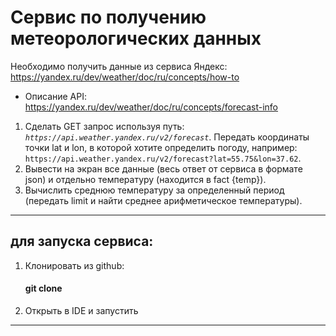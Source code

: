 # Сервис по получению метеорологических данных

Необходимо получить данные из сервиса Яндекс: https://yandex.ru/dev/weather/doc/ru/concepts/how-to
- Описание API: https://yandex.ru/dev/weather/doc/ru/concepts/forecast-info

1. Сделать GET запрос используя путь: _`https://api.weather.yandex.ru/v2/forecast`_. 
    Передать координаты точки lat и lon, в которой хотите определить погоду, 
    например: `https://api.weather.yandex.ru/v2/forecast?lat=55.75&lon=37.62`.
2. Вывести на экран все данные (весь ответ от сервиса в формате json) и отдельно температуру (находится в fact {temp}).
3. Вычислить среднюю температуру за определенный период (передать limit и найти среднее арифметическое температуры).

---

## для запуска сервиса:

1. Клонировать из github:
    #### git clone
2. Открыть в IDE и запустить

---